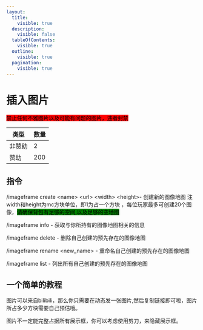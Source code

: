 ```yaml
---
layout:
  title:
    visible: true
  description:
    visible: false
  tableOfContents:
    visible: true
  outline:
    visible: true
  pagination:
    visible: true
---
```


# 插入图片

<mark style="background-color:red;">禁止任何不雅图片以及可能有问题的图片，违者封禁</mark>

| 类型  | 数量  |
| --- | --- |
| 非赞助 | 2   |
| 赞助  | 200 |

## 指令

/imageframe create \<name> \<url> \<width> \<height>- 创建新的图像地图 注width和height为mc方块单位，即1为占一个方块 ，每位玩家最多可创建20个图像，<mark style="background-color:green;">请确保背包有足够的空间,以及足够的空地图</mark>

/imageframe info - 获取与你所持有的图像地图相关的信息&#x20;

/imageframe delete - 删除自己创建的预先存在的图像地图&#x20;

/imageframe rename \<new\_name> - 重命名自己创建的预先存在的图像地图

/imageframe list - 列出所有自己创建的预先存在的图像地图

## 一个简单的教程

图片可以来自bilibili，那么你只需要在动态发一张图片,然后复制链接即可啦，图片所占多少方块需要自己预估哦。

图片不一定能完整占据所有展示框，你可以考虑使用剪刀，来隐藏展示框。

<figure><img src="https://s2.loli.net/2023/11/27/PlIuLXE6H5SJQWt.png" alt=""><figcaption></figcaption></figure>
